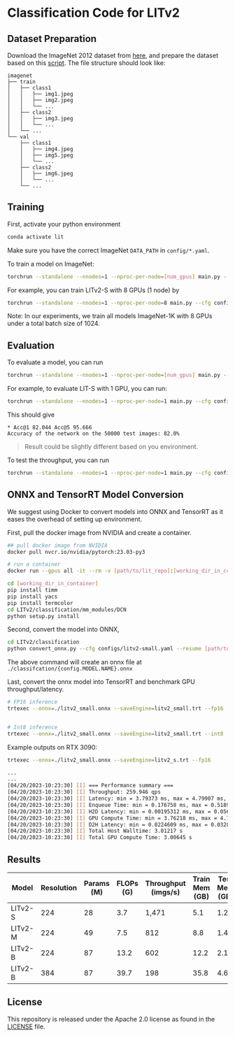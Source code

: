# Classification Code for LITv2

## Dataset Preparation

Download the ImageNet 2012 dataset from [here](http://image-net.org/), and prepare the dataset based on this [script](https://gist.github.com/BIGBALLON/8a71d225eff18d88e469e6ea9b39cef4). The file structure should look like:

```
imagenet
├── train
│   ├── class1
│   │   ├── img1.jpeg
│   │   ├── img2.jpeg
│   │   └── ...
│   ├── class2
│   │   ├── img3.jpeg
│   │   └── ...
│   └── ...
└── val
    ├── class1
    │   ├── img4.jpeg
    │   ├── img5.jpeg
    │   └── ...
    ├── class2
    │   ├── img6.jpeg
    │   └── ...
    └── ...
```



## Training

First, activate your python environment

```bash
conda activate lit
```

Make sure you have the correct ImageNet `DATA_PATH` in `config/*.yaml`. 

To train a model on ImageNet:

```bash
torchrun --standalone --nnodes=1 --nproc-per-node=[num_gpus] main.py --cfg [path/to/config]
```

For example, you can train LITv2-S with 8 GPUs (1 node) by

```bash
torchrun --standalone --nnodes=1 --nproc-per-node=8 main.py --cfg configs/litv2-small.yaml
```

Note: In our experiments, we train all models ImageNet-1K with 8 GPUs under a total batch size of 1024.

## Evaluation

To evaluate a model, you can run

```bash
torchrun --standalone --nnodes=1 --nproc-per-node=[num_gpus] main.py --cfg [path/to/config] --resume [path/to/checkpoint] --eval
```

For example, to evaluate LIT-S with 1 GPU, you can run:

```bash
torchrun --standalone --nnodes=1 --nproc-per-node=1 main.py --cfg configs/litv2-small.yaml --resume ./litv2_s.pth --eval
```

This should give

```
* Acc@1 82.044 Acc@5 95.666
Accuracy of the network on the 50000 test images: 82.0%
```

> Result could be slightly different based on you environment.

To test the throughput, you can run

```bash
torchrun --standalone --nnodes=1 --nproc-per-node=1 main.py --cfg configs/litv2-small.yaml --throughput
```


## ONNX and TensorRT Model Conversion
We suggest using Docker to convert models into ONNX and TensorRT as it eases the overhead of setting up environment.

First, pull the docker image from NVIDIA and create a container.
```bash
## pull docker image from NVIDIA
docker pull nvcr.io/nvidia/pytorch:23.03-py3

# run a container
docker run --gpus all -it --rm -v [path/to/lit_repo]:[working_dir_in_container] nvcr.io/nvidia/pytorch:23.03-py3

cd [working_dir_in_container]
pip install timm
pip install yacs
pip install termcolor
cd LITv2/classification/mm_modules/DCN
python setup.py install
```

Second, convert the model into ONNX,

```bash
cd LITv2/classification
python convert_onnx.py --cfg configs/litv2-small.yaml --resume [path/to/pretrained_lit.pth]
```
The above command will create an onnx file at `./classifcation/{config.MODEL.NAME}.onnx`

Last, convert the onnx model into TensorRT and benchmark GPU throughput/latency.

```bash
# FP16 inference
trtexec --onnx=./litv2_small.onnx --saveEngine=litv2_small.trt --fp16


# Int8 inference
trtexec --onnx=./litv2_small.onnx --saveEngine=litv2_small.trt --int8
```

Example outputs on RTX 3090:

```bash
trtexec --onnx=./litv2_small.onnx --saveEngine=litv2_s.trt --fp16

...
...
[04/20/2023-10:23:30] [I] === Performance summary ===
[04/20/2023-10:23:30] [I] Throughput: 259.946 qps
[04/20/2023-10:23:30] [I] Latency: min = 3.79373 ms, max = 4.79907 ms, mean = 3.87182 ms, median = 3.85718 ms, percentile(90%) = 3.92688 ms, percentile(95%) = 3.94373 ms, percentile(99%) = 4.31226 ms
[04/20/2023-10:23:30] [I] Enqueue Time: min = 0.176758 ms, max = 0.518921 ms, mean = 0.358293 ms, median = 0.373535 ms, percentile(90%) = 0.432129 ms, percentile(95%) = 0.442139 ms, percentile(99%) = 0.498901 ms
[04/20/2023-10:23:30] [I] H2D Latency: min = 0.00195312 ms, max = 0.0563049 ms, mean = 0.00421258 ms, median = 0.00415039 ms, percentile(90%) = 0.00512695 ms, percentile(95%) = 0.00610352 ms, percentile(99%) = 0.00720215 ms
[04/20/2023-10:23:30] [I] GPU Compute Time: min = 3.76218 ms, max = 4.76569 ms, mean = 3.83965 ms, median = 3.82471 ms, percentile(90%) = 3.89636 ms, percentile(95%) = 3.91162 ms, percentile(99%) = 4.28033 ms
[04/20/2023-10:23:30] [I] D2H Latency: min = 0.0224609 ms, max = 0.0328369 ms, mean = 0.0279483 ms, median = 0.0279541 ms, percentile(90%) = 0.029541 ms, percentile(95%) = 0.0300293 ms, percentile(99%) = 0.0307617 ms
[04/20/2023-10:23:30] [I] Total Host Walltime: 3.01217 s
[04/20/2023-10:23:30] [I] Total GPU Compute Time: 3.00645 s
```

## Results


| Model   | Resolution | Params (M) | FLOPs (G) | Throughput (imgs/s) | Train Mem (GB) | Test Mem (GB) | Top-1 (%) | Download                                                     |
| ------- | ---------- | ---------- | --------- | ------------------- | -------------- | ------------- | --------- | ------------------------------------------------------------ |
| LITv2-S | 224        | 28         | 3.7       | 1,471               | 5.1            | 1.2           | 82.0      | [model](https://github.com/ziplab/LITv2/releases/download/v1.0/litv2_s.pth) & [log](https://github.com/ziplab/LITv2/releases/download/v1.0/litv2_s_log.txt) |
| LITv2-M | 224        | 49         | 7.5       | 812                 | 8.8            | 1.4           | 83.3      | [model](https://github.com/ziplab/LITv2/releases/download/v1.0/litv2_m.pth) & [log](https://github.com/ziplab/LITv2/releases/download/v1.0/litv2_m_log.txt) |
| LITv2-B | 224        | 87         | 13.2      | 602                 | 12.2           | 2.1           | 83.6      | [model](https://github.com/ziplab/LITv2/releases/download/v1.0/litv2_b.pth) & [log](https://github.com/ziplab/LITv2/releases/download/v1.0/litv2_b_log.txt) |
| LITv2-B | 384        | 87         | 39.7      | 198                 | 35.8           | 4.6           | 84.7      | [model](https://github.com/ziplab/LITv2/releases/download/v1.0/litv2_b_384.pth) |



## License

This repository is released under the Apache 2.0 license as found in the [LICENSE](https://github.com/ziplab/LITv2/blob/main/LICENSE) file.
